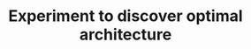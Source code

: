 ---
layout:     tactic

title: "Experiment to discover optimal architecture"
tags: architecture resources monitoring
t-sort: "Awesome Tactic"
t-type: "Architectural Tactic"
categories: resource-monitoring
t-description: "The public cloud provides access to a wide variety of resources without the need for prior investments. Hence, it is relatively easy to compare different cloud services as opposed to purchasing, installing, and operating similar components on- premise. The measured performance of the different resources for a specific workload can be compared to allow data-driven decisions for the fitting architecture. Once information about the energy consumption is available in the public cloud, developers could perform experiments to discover the most energy-efficient architecture. Furthermore, targets can be defined to optimize energy efficiency. We expect that these experiments can result in increased energy efficiency. However, it requires business requirements to optimize the energy efficiency and instruments to monitor the energy consumption in the public cloud."
t-participant: "Cloud consumer"
t-artifact: "Cloud architecture"
t-context: "Public cloud"
t-feature: 
t-intent: "Optimizing energy-efficiency"
t-targetQA: "Energy-efficiency"
t-relatedQA: 
t-measuredimpact:
t-source: "Master Thesis “Architectural Tactics to Optimize Software for Energy Efficiency in the Public Cloud” by Sophie Vos"
t-source-doi: "N/A"
---